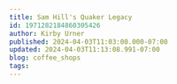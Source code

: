 ```yaml
---
title: Sam Hill's Quaker Legacy
id: 1971282184860305426
author: Kirby Urner
published: 2024-04-03T11:03:00.000-07:00
updated: 2024-04-03T11:13:08.991-07:00
blog: coffee_shops
tags: 
---
```


